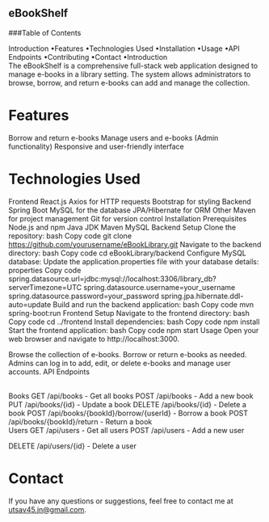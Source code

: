 
## eBookShelf
###Table of Contents

 Introduction
 •Features
 •Technologies Used
 •Installation
 •Usage
 •API Endpoints
 •Contributing
 •Contact
 •Introduction
 <br>
The eBookShelf is a comprehensive full-stack web application designed to manage e-books in a library setting. The system allows administrators to browse, borrow, and return e-books can add and manage the collection.

# Features
Borrow and return e-books
Manage users and e-books (Admin functionality)
Responsive and user-friendly interface
<br>
# Technologies Used
Frontend
React.js
Axios for HTTP requests
Bootstrap for styling
Backend
Spring Boot
MySQL for the database
JPA/Hibernate for ORM
Other
Maven for project management
Git for version control
Installation
Prerequisites
Node.js and npm
Java JDK
Maven
MySQL
Backend Setup
Clone the repository:
bash
Copy code
git clone https://github.com/yourusername/eBookLibrary.git
Navigate to the backend directory:
bash
Copy code
cd eBookLibrary/backend
Configure MySQL database:
Update the application.properties file with your database details:
properties
Copy code
spring.datasource.url=jdbc:mysql://localhost:3306/library_db?serverTimezone=UTC
spring.datasource.username=your_username
spring.datasource.password=your_password
spring.jpa.hibernate.ddl-auto=update
Build and run the backend application:
bash
Copy code
mvn spring-boot:run
Frontend Setup
Navigate to the frontend directory:
bash
Copy code
cd ../frontend
Install dependencies:
bash
Copy code
npm install
Start the frontend application:
bash
Copy code
npm start
Usage
Open your web browser and navigate to http://localhost:3000.

Browse the collection of e-books.
Borrow or return e-books as needed.
Admins can log in to add, edit, or delete e-books and manage user accounts.
API Endpoints

<br>
Books
GET /api/books - Get all books
POST /api/books - Add a new book
PUT /api/books/{id} - Update a book
DELETE /api/books/{id} - Delete a book
POST /api/books/{bookId}/borrow/{userId} - Borrow a book
POST /api/books/{bookId}/return - Return a book
<br>
Users
GET /api/users - Get all users
POST /api/users - Add a new user

DELETE /api/users/{id} - Delete a user



# Contact
If you have any questions or suggestions, feel free to contact me at utsav45.jn@gmail.com.
